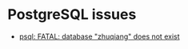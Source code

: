 # PostgreSQL issues

* [psql: FATAL:  database "zhuqiang" does not exist](https://stackoverflow.com/questions/17633422/psql-fatal-database-user-does-not-exist)
